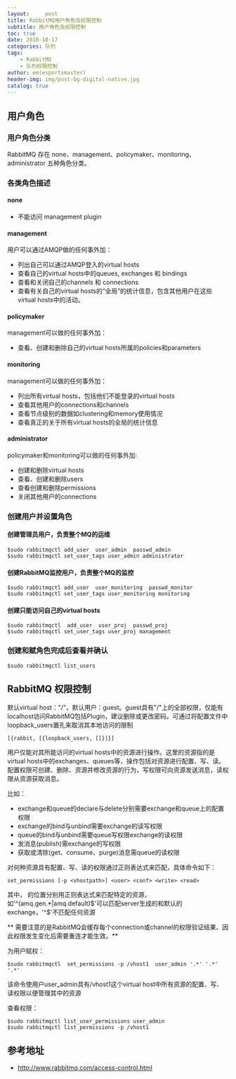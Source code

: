 ```yaml
---
layout:     post
title: RabbitMQ用户角色及权限控制
subtitle: 用户角色及权限控制
toc: true
date: 2018-10-17
categories: 队列
tags:
    - RabbitMQ
    - 队列权限控制
author: em(esportsmaster)
header-img: img/post-bg-digital-native.jpg
catalog: true
---
```


## 用户角色
### 用户角色分类
RabbitMQ 存在 none、management、policymaker、monitoring、administrator 五种角色分类。

### 各类角色描述
#### none
 - 不能访问 management plugin

#### management
用户可以通过AMQP做的任何事外加：
 - 列出自己可以通过AMQP登入的virtual hosts  
 - 查看自己的virtual hosts中的queues, exchanges 和 bindings
 - 查看和关闭自己的channels 和 connections
 - 查看有关自己的virtual hosts的“全局”的统计信息，包含其他用户在这些virtual hosts中的活动。

#### policymaker
management可以做的任何事外加：
  - 查看、创建和删除自己的virtual hosts所属的policies和parameters

#### monitoring  
management可以做的任何事外加：
 - 列出所有virtual hosts，包括他们不能登录的virtual hosts
 - 查看其他用户的connections和channels
 - 查看节点级别的数据如clustering和memory使用情况
 - 查看真正的关于所有virtual hosts的全局的统计信息

#### administrator   
policymaker和monitoring可以做的任何事外加:
 - 创建和删除virtual hosts
 - 查看、创建和删除users
 - 查看创建和删除permissions
 - 关闭其他用户的connections

### 创建用户并设置角色
#### 创建管理员用户，负责整个MQ的运维
```
$sudo rabbitmqctl add_user  user_admin  passwd_admin  
$sudo rabbitmqctl set_user_tags user_admin administrator  
```

#### 创建RabbitMQ监控用户，负责整个MQ的监控
```
$sudo rabbitmqctl add_user  user_monitoring  passwd_monitor  
$sudo rabbitmqctl set_user_tags user_monitoring monitoring  
```

#### 创建只能访问自己的virtual hosts
```
$sudo rabbitmqctl  add_user  user_proj  passwd_proj  
$sudo rabbitmqctl set_user_tags user_proj management  
```

### 创建和赋角色完成后查看并确认
```
$sudo rabbitmqctl list_users  
```

## RabbitMQ 权限控制
默认virtual host："/"，默认用户：guest。guest具有"/"上的全部权限，仅能有localhost访问RabbitMQ包括Plugin，建议删除或更改密码。可通过将配置文件中loopback_users置孔来取消其本地访问的限制

```
[{rabbit, [{loopback_users, []}]}]
```

用户仅能对其所能访问的virtual hosts中的资源进行操作。这里的资源指的是virtual hosts中的exchanges、queues等，操作包括对资源进行配置、写、读。配置权限可创建、删除、资源并修改资源的行为，写权限可向资源发送消息，读权限从资源获取消息。

比如：

* exchange和queue的declare与delete分别需要exchange和queue上的配置权限
* exchange的bind与unbind需要exchange的读写权限
* queue的bind与unbind需要queue写权限exchange的读权限
* 发消息(publish)需exchange的写权限
* 获取或清除(get、consume、purge)消息需queue的读权限


对何种资源具有配置、写、读的权限通过正则表达式来匹配，具体命令如下：

```
set_permissions [-p <vhostpath>] <user> <conf> <write> <read>
```

其中，<conf> <write> <read>的位置分别用正则表达式来匹配特定的资源，如'^(amq\.gen.*|amq\.default)$'可以匹配server生成的和默认的exchange，'^$'不匹配任何资源

** 需要注意的是RabbitMQ会缓存每个connection或channel的权限验证结果、因此权限发生变化后需要重连才能生效。**

为用户赋权：

```
$sudo rabbitmqctl  set_permissions -p /vhost1  user_admin '.*' '.*' '.*'  
```
该命令使用户user_admin具有/vhost1这个virtual host中所有资源的配置、写、读权限以便管理其中的资源

查看权限：

```
$sudo rabbitmqctl list_user_permissions user_admin
$sudo rabbitmqctl list_permissions -p /vhost1  
```

## 参考地址
  - http://www.rabbitmq.com/access-control.html
